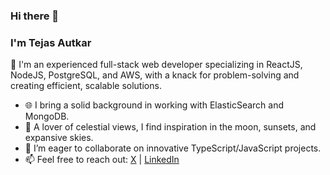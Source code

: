 ### Hi there 👋

### I'm Tejas Autkar

🔭 I'm an experienced full-stack web developer specializing in ReactJS, NodeJS, PostgreSQL, and AWS, with a knack for problem-solving and creating efficient, scalable solutions.

- 🌐 I bring a solid background in working with ElasticSearch and MongoDB.
- 🌌 A lover of celestial views, I find inspiration in the moon, sunsets, and expansive skies.
- 👯 I’m eager to collaborate on innovative TypeScript/JavaScript projects.
- 📫 Feel free to reach out: [X](https://x.com/tejastweets_) | [LinkedIn](https://in.linkedin.com/in/tejasautkar)
